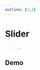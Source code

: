 ```yaml
---
outline: [2,3]
---
```


# Slider

> ...

## Demo

<script setup>
import { Slider } from 'vergil/components'
import { ref } from 'vue'
const v = ref(20)
</script>

<Demo>
    <div class="row center">
        <Slider v-model="v"/>
    </div>
</Demo>